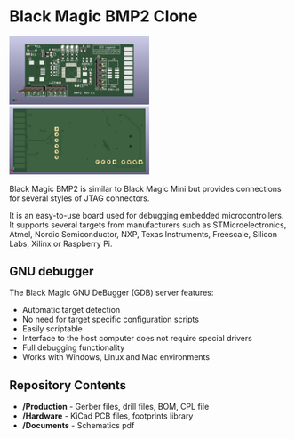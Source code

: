 Black Magic BMP2 Clone
========================================

<img src="Resources\bmp2_front.jpg"  width=50% height=50%>
<img src="Resources\bmp2_back.jpg"  width=50% height=50%>


Black Magic BMP2 is similar to Black Magic Mini but provides connections for several styles of JTAG connectors.

It is an easy-to-use board used for debugging embedded microcontrollers. It supports several targets from manufacturers such as STMicroelectronics, Atmel, Nordic Semiconductor, NXP, Texas Instruments, Freescale, Silicon Labs, Xilinx or Raspberry Pi.

GNU debugger
-------------------
The Black Magic GNU DeBugger (GDB) server features:
* Automatic target detection
* No need for target specific configuration scripts
* Easily scriptable
* Interface to the host computer does not require special drivers
* Full debugging functionality
* Works with Windows, Linux and Mac environments


Repository Contents
-------------------

* **/Production** - Gerber files, drill files, BOM, CPL file
* **/Hardware** - KiCad PCB files, footprints library
* **/Documents** - Schematics pdf